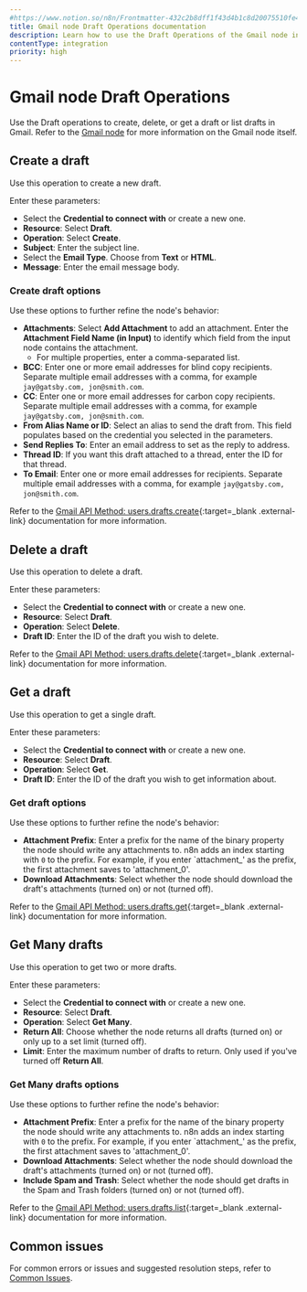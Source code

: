 ```yaml
---
#https://www.notion.so/n8n/Frontmatter-432c2b8dff1f43d4b1c8d20075510fe4
title: Gmail node Draft Operations documentation
description: Learn how to use the Draft Operations of the Gmail node in n8n. Follow technical documentation to integrate Draft Operations into your workflows.
contentType: integration
priority: high
---
```


# Gmail node Draft Operations

Use the Draft operations to create, delete, or get a draft or list drafts in Gmail. Refer to the [Gmail node](/integrations/builtin/app-nodes/n8n-nodes-base.gmail/) for more information on the Gmail node itself.

## Create a draft

Use this operation to create a new draft.

Enter these parameters:

* Select the **Credential to connect with** or create a new one.
* **Resource**: Select **Draft**.
* **Operation**: Select **Create**.
* **Subject**: Enter the subject line.
* Select the **Email Type**. Choose from **Text** or **HTML**.
* **Message**: Enter the email message body.

### Create draft options

Use these options to further refine the node's behavior:

* **Attachments**: Select **Add Attachment** to add an attachment. Enter the **Attachment Field Name (in Input)** to identify which field from the input node contains the attachment.
    * For multiple properties, enter a comma-separated list.
* **BCC**: Enter one or more email addresses for blind copy recipients. Separate multiple email addresses with a comma, for example `jay@gatsby.com, jon@smith.com`.
* **CC**: Enter one or more email addresses for carbon copy recipients. Separate multiple email addresses with a comma, for example `jay@gatsby.com, jon@smith.com`.
* **From Alias Name or ID**: Select an alias to send the draft from. This field populates based on the credential you selected in the parameters.
* **Send Replies To**: Enter an email address to set as the reply to address.
* **Thread ID**: If you want this draft attached to a thread, enter the ID for that thread.
* **To Email**: Enter one or more email addresses for recipients. Separate multiple email addresses with a comma, for example `jay@gatsby.com, jon@smith.com`.

Refer to the [Gmail API Method: users.drafts.create](https://developers.google.com/gmail/api/reference/rest/v1/users.drafts/create){:target=_blank .external-link} documentation for more information.

## Delete a draft

Use this operation to delete a draft.

Enter these parameters:

* Select the **Credential to connect with** or create a new one.
* **Resource**: Select **Draft**.
* **Operation**: Select **Delete**.
* **Draft ID**: Enter the ID of the draft you wish to delete.

Refer to the [Gmail API Method: users.drafts.delete](https://developers.google.com/gmail/api/reference/rest/v1/users.drafts/delete){:target=_blank .external-link} documentation for more information.

## Get a draft

Use this operation to get a single draft.

Enter these parameters:

* Select the **Credential to connect with** or create a new one.
* **Resource**: Select **Draft**.
* **Operation**: Select **Get**.
* **Draft ID**: Enter the ID of the draft you wish to get information about.

### Get draft options

Use these options to further refine the node's behavior:

* **Attachment Prefix**: Enter a prefix for the name of the binary property the node should write any attachments to. n8n adds an index starting with `0` to the prefix. For example, if you enter `attachment_' as the prefix, the first attachment saves to 'attachment_0'.
* **Download Attachments**: Select whether the node should download the draft's attachments (turned on) or not (turned off).

Refer to the [Gmail API Method: users.drafts.get](https://developers.google.com/gmail/api/reference/rest/v1/users.drafts/get){:target=_blank .external-link} documentation for more information.

<!-- vale off -->
## Get Many drafts
<!-- vale on -->

Use this operation to get two or more drafts.

Enter these parameters:

* Select the **Credential to connect with** or create a new one.
* **Resource**: Select **Draft**.
* **Operation**: Select **Get Many**.
* **Return All**: Choose whether the node returns all drafts (turned on) or only up to a set limit (turned off).
* **Limit**: Enter the maximum number of drafts to return. Only used if you've turned off **Return All**.

<!-- vale off -->
### Get Many drafts options
<!-- vale on -->

Use these options to further refine the node's behavior:

* **Attachment Prefix**: Enter a prefix for the name of the binary property the node should write any attachments to. n8n adds an index starting with `0` to the prefix. For example, if you enter `attachment_' as the prefix, the first attachment saves to 'attachment_0'.
* **Download Attachments**: Select whether the node should download the draft's attachments (turned on) or not (turned off).
* **Include Spam and Trash**: Select whether the node should get drafts in the Spam and Trash folders (turned on) or not (turned off).

Refer to the [Gmail API Method: users.drafts.list](https://developers.google.com/gmail/api/reference/rest/v1/users.drafts/list){:target=_blank .external-link} documentation for more information.

## Common issues

For common errors or issues and suggested resolution steps, refer to [Common Issues](/integrations/builtin/app-nodes/n8n-nodes-base.gmail/common-issues/).
